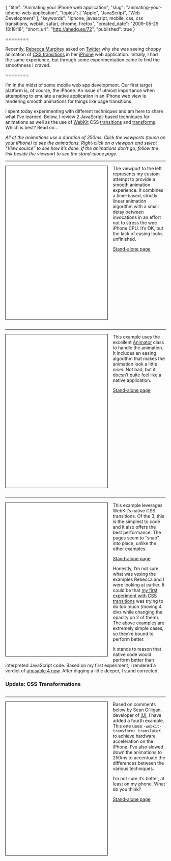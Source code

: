 {
  "title": "Animating your iPhone web application",
  "slug": "animating-your-iphone-web-application",
  "topics": [
    "Apple",
    "JavaScript",
    "Web Development"
  ],
  "keywords": "iphone, javascript, mobile, css, css transitions, webkit, safari, chrome, firefox",
  "created_date": "2009-05-29 18:18:18",
  "short_url": "http://ahedg.es/72",
  "published": true
}

========

Recently, [Rebecca Murphey](http://www.rebeccamurphey.com/) asked on [Twitter](http://twitter.com/rmurphey/status/1932522734) why she was seeing choppy animation of [CSS transitions](http://webkit.org/specs/CSSVisualEffects/CSSTransitions.html) in her [iPhone](http://www.apple.com/iphone/) web application. Initially, I had the same experience, but through some experimentation came to find the smoothness I craved.

========

I’m in the midst of some mobile web app development. Our first target platform is, of course, the iPhone. An issue of utmost importance when attempting to emulate a native application in an iPhone web view is rendering smooth animations for things like page transitions.

I spent today experimenting with different techniques and am here to share what I’ve learned. Below, I review 2 JavaScript-based techniques for animations as well as the use of [WebKit](http://webkit.org/) CSS [transitions](http://webkit.org/specs/CSSVisualEffects/CSSTransitions.html) and [transforms](http://webkit.org/specs/CSSVisualEffects/CSSTransforms.html). Which is best? Read on...

_All of the animations use a duration of 250ms. Click the viewports (touch on your iPhone) to see the animations. Right-click on a viewport and select “View source” to see how it’s done. If the animations don’t go, follow the link beside the viewport to see the stand-alone page._

---

<iframe style="width: 320px;height: 480px;float: left;border: solid 1px black;margin: 0 1rem 1rem 0" title="My animation example" name="mine" src="/experiments/iphone/animations/mine.html"></iframe>

The viewport to the left represents my custom attempt to provide a smooth animation experience. It combines a time-based, strictly linear animation algorithm with a small delay between invocations in an effort not to stress the wee iPhone CPU. It’s OK, but the lack of easing looks unfinished.

[Stand-alone page](/experiments/iphone/animations/mine.html)

<div style="clear: both;"></div>

---

<iframe style="width: 320px;height: 480px;float: left;border: solid 1px black;margin: 0 1rem 1rem 0" title="Animation example using the Animator JavaScript library" name="js" src="/experiments/iphone/animations/js.html"></iframe>

This example uses the excellent [Animator](http://www.berniecode.com/writing/animator.html) class to handle the animation. It includes an easing algorithm that makes the animation look a little nicer. Not bad, but it doesn’t quite feel like a native application.

[Stand-alone page](/experiments/iphone/animations/js.html)

<div style="clear: both;"></div>

---

<iframe style="width: 320px;height: 480px;float: left;border: solid 1px black;margin: 0 1rem 1rem 0" title="Example using CSS to animate the `left` property" name="css" src="/experiments/iphone/animations/css.html"></iframe>

This example leverages WebKit’s native CSS transitions. Of the 3, this is the simplest to code and it also offers the best performance. The pages seem to “snap” into place, unlike the other examples.

[Stand-alone page](/experiments/iphone/animations/css.html)

Honestly, I’m not sure what was vexing the examples Rebecca and I were looking at earlier. It could be that [my first experiment with CSS transitions](/experiments/css-transitions/) was trying to do too much (moving 4 divs while changing the opacity on 2 of them). The above examples are extremely simple cases, so they’re bound to perform better.

It stands to reason that native code would perform better than interpreted JavaScript code. Based on my first experiment, I rendered a verdict of [unusable 4 now](http://twitter.com/segdeha/status/1953270139). After digging a little deeper, I stand corrected.

### Update: CSS Transformations

<div style="clear: both;"></div>

---

<iframe style="width: 320px;height: 480px;float: left;border: solid 1px black;margin: 0 1rem 1rem 0" title="Example using CSS to animate a `transform`" name="css-hw" src="/experiments/iphone/animations/css-hw.html"></iframe>

Based on comments below by Sean Gilligan, developer of [iUI](http://code.google.com/p/iui/), I have added a fourth example. This one uses `-webkit-transform: translateX` to achieve hardware acceleration on the iPhone. I’ve also slowed down the animations to 250ms to accentuate the differences between the various techniques.

I’m not sure it’s better, at least on my phone. What do you think?

[Stand-alone page](/experiments/iphone/animations/css-hw.html)

